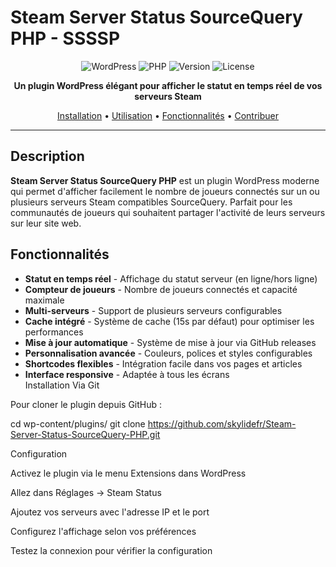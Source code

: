 # Steam Server Status SourceQuery PHP - SSSSP

<div align="center">

![WordPress](https://img.shields.io/badge/WordPress-5.0+-21759B?style=for-the-badge&logo=wordpress&logoColor=white)
![PHP](https://img.shields.io/badge/PHP-7.4+-777BB4?style=for-the-badge&logo=php&logoColor=white)
![Version](https://img.shields.io/github/v/release/skylidefr/Steam-Server-Status-SourceQuery-PHP?style=for-the-badge)
![License](https://img.shields.io/badge/License-GPLv2+-4E9A06?style=for-the-badge)

**Un plugin WordPress élégant pour afficher le statut en temps réel de vos serveurs Steam**

[Installation](#installation) • [Utilisation](#utilisation) • [Fonctionnalités](#fonctionnalités) • [Contribuer](#contribuer)

</div>

---
## Description

**Steam Server Status SourceQuery PHP** est un plugin WordPress moderne qui permet d'afficher facilement le nombre de joueurs connectés sur un ou plusieurs serveurs Steam compatibles SourceQuery. Parfait pour les communautés de joueurs qui souhaitent partager l'activité de leurs serveurs sur leur site web.

## Fonctionnalités

- **Statut en temps réel** - Affichage du statut serveur (en ligne/hors ligne)  
- **Compteur de joueurs** - Nombre de joueurs connectés et capacité maximale  
- **Multi-serveurs** - Support de plusieurs serveurs configurables  
- **Cache intégré** - Système de cache (15s par défaut) pour optimiser les performances  
- **Mise à jour automatique** - Système de mise à jour via GitHub releases  
- **Personnalisation avancée** - Couleurs, polices et styles configurables  
- **Shortcodes flexibles** - Intégration facile dans vos pages et articles  
- **Interface responsive** - Adaptée à tous les écrans  
Installation
Via Git

Pour cloner le plugin depuis GitHub :

cd wp-content/plugins/
git clone https://github.com/skylidefr/Steam-Server-Status-SourceQuery-PHP.git

Configuration

Activez le plugin via le menu Extensions dans WordPress

Allez dans Réglages → Steam Status

Ajoutez vos serveurs avec l'adresse IP et le port

Configurez l'affichage selon vos préférences

Testez la connexion pour vérifier la configuration
